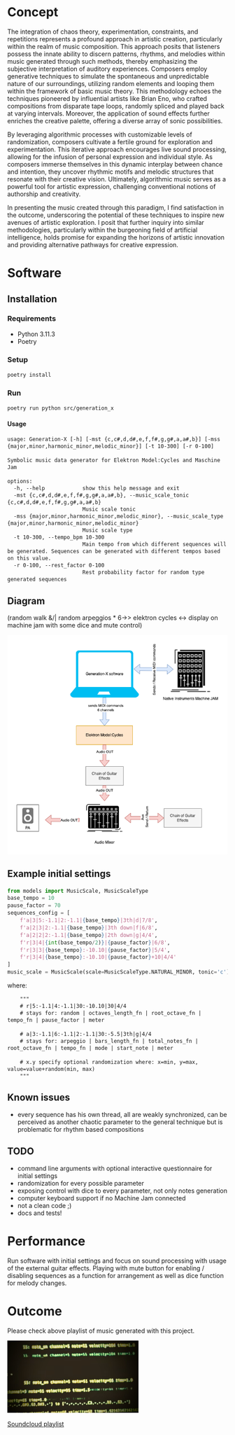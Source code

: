 # Concept

The integration of chaos theory, experimentation, constraints, and repetitions represents a profound approach in artistic creation, particularly within the realm of music composition. This approach posits that listeners possess the innate ability to discern patterns, rhythms, and melodies within music generated through such methods, thereby emphasizing the subjective interpretation of auditory experiences. Composers employ generative techniques to simulate the spontaneous and unpredictable nature of our surroundings, utilizing random elements and looping them within the framework of basic music theory. This methodology echoes the techniques pioneered by influential artists like Brian Eno, who crafted compositions from disparate tape loops, randomly spliced and played back at varying intervals. Moreover, the application of sound effects further enriches the creative palette, offering a diverse array of sonic possibilities.

By leveraging algorithmic processes with customizable levels of randomization, composers cultivate a fertile ground for exploration and experimentation. This iterative approach encourages live sound processing, allowing for the infusion of personal expression and individual style. As composers immerse themselves in this dynamic interplay between chance and intention, they uncover rhythmic motifs and melodic structures that resonate with their creative vision. Ultimately, algorithmic music serves as a powerful tool for artistic expression, challenging conventional notions of authorship and creativity.

In presenting the music created through this paradigm, I find satisfaction in the outcome, underscoring the potential of these techniques to inspire new avenues of artistic exploration. I posit that further inquiry into similar methodologies, particularly within the burgeoning field of artificial intelligence, holds promise for expanding the horizons of artistic innovation and providing alternative pathways for creative expression.

# Software

## Installation

### Requirements

* Python 3.11.3
* Poetry

### Setup

```python
poetry install
```

### Run
```shell
poetry run python src/generation_x
```

#### Usage
```text
usage: Generation-X [-h] [-mst {c,c#,d,d#,e,f,f#,g,g#,a,a#,b}] [-mss {major,minor,harmonic_minor,melodic_minor}] [-t 10-300] [-r 0-100]

Symbolic music data generator for Elektron Model:Cycles and Maschine Jam

options:
  -h, --help            show this help message and exit
  -mst {c,c#,d,d#,e,f,f#,g,g#,a,a#,b}, --music_scale_tonic {c,c#,d,d#,e,f,f#,g,g#,a,a#,b}
                        Music scale tonic
  -mss {major,minor,harmonic_minor,melodic_minor}, --music_scale_type {major,minor,harmonic_minor,melodic_minor}
                        Music scale type
  -t 10-300, --tempo_bpm 10-300
                        Main tempo from which different sequences will be generated. Sequences can be generated with different tempos based on this value.
  -r 0-100, --rest_factor 0-100
                        Rest probability factor for random type generated sequences
```

## Diagram

(random walk &/| random arpeggios * 6->> elektron cycles <-> display on machine jam with some dice and mute control)

![Alt text](./docs/Generation-X-diagram.drawio.png?raw=true "Connection Diagram")

## Example initial settings

```python
from models import MusicScale, MusicScaleType
base_tempo = 10
pause_factor = 70
sequences_config = [
    f'a|3|5:-1.1|2:-1.1|{base_tempo}|3th|d|7/8',
    f'a|2|3|2:-1.1|{base_tempo}|3th down|f|6/8',
    f'a|2|2|2:-1.1|{base_tempo}|2th down|g|4/4',
    f'r|3|4|{int(base_tempo/2)}|{pause_factor}|6/8',
    f'r|3|3|{base_tempo}:-10.10|{pause_factor}|5/4',
    f'r|3|4|{base_tempo}:-10.10|{pause_factor}+10|4/4'
]
music_scale = MusicScale(scale=MusicScaleType.NATURAL_MINOR, tonic='c')
```

where:

```
    """
    # r|5:-1.1|4:-1.1|30:-10.10|30|4/4
    # stays for: random | octaves_length_fn | root_octave_fn | tempo_fn | pause_factor | meter

    # a|3:-1.1|6:-1.1|2:-1.1|30:-5.5|3th|g|4/4
    # stays for: arpeggio | bars_length_fn | total_notes_fn | root_octave_fn | tempo_fn | mode | start_note | meter

    # x.y specify optional randomization where: x=min, y=max, value=value+random(min, max)
    """
```

## Known issues

* every sequence has his own thread, all are weakly synchronized, can be perceived as another chaotic parameter to the general technique but is problematic for rhythm based compositions

## TODO

* command line arguments with optional interactive questionnaire for initial settings
* randomization for every possible parameter
* exposing control with dice to every parameter, not only notes generation 
* computer keyboard support if no Machine Jam connected
* not a clean code ;)
* docs and tests!

# Performance

Run software with initial settings and focus on sound processing with usage of the external guitar effects.
Playing with mute button for enabling / disabling sequences as a function for arrangement as well as dice function for melody changes.  

# Outcome

Please check above playlist of music generated with this project.

<img src="./docs/soundcloud-cover.png" width="300">

[Soundcloud playlist](https://soundcloud.com/blackcookies/sets/gen-x-elektron-model-cycles-machine-jam/s-0gnUamTzWvK?si=8ac50d5e9e704ffdbaef6674c52b6341&utm_source=clipboard&utm_medium=text&utm_campaign=social_sharing)